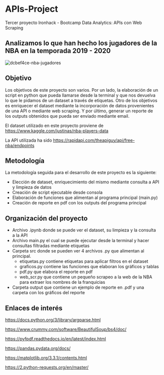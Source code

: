 # APIs-Project
Tercer proyecto Ironhack - Bootcamp Data Analytics: APIs con Web Scraping

## Analizamos lo que han hecho los jugadores de la NBA en la temporada 2019 - 2020

![dcbef4ce-nba-jugadores](https://user-images.githubusercontent.com/61025562/93003467-c297f880-f536-11ea-9879-26863493321b.png)

## Objetivo

Los objetivos de este proyecto son varios. Por un lado, la elaboración de un script en python que pueda llamarse desde la terminal y que nos devuelva lo que le pidamos de un dataset a través de etiquetas. Otro de los objetivos es enriquecer el dataset mediante la incorporación de datos provenientes de una API o mediante web scraping. Y por último, generar un reporte de los outputs obtenidos que pueda ser enviado mediante email.

El dataset utilizado en este proyecto proviene de https://www.kaggle.com/justinas/nba-players-data

La API utilizada ha sido https://rapidapi.com/theapiguy/api/free-nba/endpoints

## Metodología

La metodología seguida para el desarrollo de este proyecto es la siguiente:

- Elección de dataset, enriquecimiento del mismo mediante consulta a API y limpieza de datos
- Creación de script ejecutable desde consola
- Elaboración de funciones que alimentan al programa principal (main.py)
- Creación de reporte en pdf con los outputs del programa principal

## Organización del proyecto

- Archivo .ipynb donde se puede ver el dataset, su limpieza y la consulta a la API
- Archivo main.py el cual se puede ejecutar desde la terminal y hacer consultas filtradas mediante etiquetas
- Carpeta src donde se pueden ver 4 archivos .py que alimentan al principal.
    - etiquetas.py contiene etiquetas para aplicar filtros en el dataset
    - graficos.py contiene las funciones que elaboran los gráficos y tablas
    - pdf.py que elabora el reporte en pdf
    - web_scr.py que contiene un pequeño scrapeo a la web de la NBA para extraer los nombres de la franquicias
- Carpeta output que contiene un ejemplo de reporte en .pdf y una carpeta con los gráficos del reporte

## Enlaces de interés

https://docs.python.org/3/library/argparse.html

https://www.crummy.com/software/BeautifulSoup/bs4/doc/

https://pyfpdf.readthedocs.io/en/latest/index.html

https://pandas.pydata.org/docs/

https://matplotlib.org/3.3.1/contents.html

https://2.python-requests.org/en/master/
